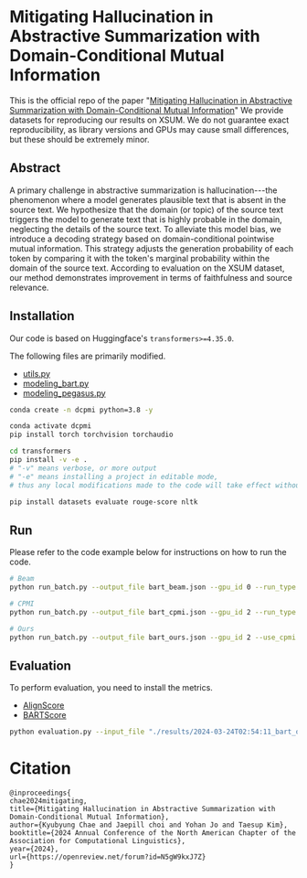 # Mitigating Hallucination in Abstractive Summarization with Domain-Conditional Mutual Information

This is the official repo of the paper "[Mitigating Hallucination in Abstractive Summarization with Domain-Conditional Mutual Information](https://openreview.net/forum?id=N5gW9kxJ7Z)" We provide datasets for reproducing our results on XSUM. We do not guarantee exact reproducibility, as library versions and GPUs may cause small differences, but these should be extremely minor.


## Abstract
A primary challenge in abstractive summarization is hallucination---the phenomenon where a model generates plausible text that is absent in the source text. We hypothesize that the domain (or topic) of the source text triggers the model to generate text that is highly probable in the domain, neglecting the details of the source text. To alleviate this model bias, we introduce a decoding strategy based on domain-conditional pointwise mutual information. This strategy adjusts the generation probability of each token by comparing it with the token's marginal probability within the domain of the source text. According to evaluation on the XSUM dataset, our method demonstrates improvement in terms of faithfulness and source relevance.


## Installation 
Our code is based on Huggingface's `transformers>=4.35.0`.

The following files are primarily modified.
* [utils.py](https://github.com/qqplot/dcpmi/blob/main/transformers/src/transformers/generation/utils.py)
* [modeling_bart.py](https://github.com/qqplot/dcpmi/blob/main/transformers/src/transformers/models/bart/modeling_bart.py)
* [modeling_pegasus.py](https://github.com/qqplot/dcpmi/blob/main/transformers/src/transformers/models/pegasus/modeling_pegasus.py)


```bash
conda create -n dcpmi python=3.8 -y

conda activate dcpmi
pip install torch torchvision torchaudio

cd transformers
pip install -v -e .
# "-v" means verbose, or more output
# "-e" means installing a project in editable mode,
# thus any local modifications made to the code will take effect without reinstallation.

pip install datasets evaluate rouge-score nltk
```



## Run
Please refer to the code example below for instructions on how to run the code.

```sh
# Beam 
python run_batch.py --output_file bart_beam.json --gpu_id 0 --run_type beam --batch_size 2

# CPMI
python run_batch.py --output_file bart_cpmi.json --gpu_id 2 --run_type cpmi --batch_size 2

# Ours
python run_batch.py --output_file bart_ours.json --gpu_id 2 --use_cpmi --run_type ours --use_language_model --domain_type "prompt_keyword" --prompt "in summary" --batch_size 2
```


## Evaluation

To perform evaluation, you need to install the metrics.
- [AlignScore](https://github.com/yuh-zha/AlignScore)
- [BARTScore](https://github.com/neulab/BARTScore)


```bash
python evaluation.py --input_file "./results/2024-03-24T02:54:11_bart_ours.json" --output_file "eval.json" --batch_size 64 --alignscore_ckpt "/path/to/checkpoint"
```


# Citation
```
@inproceedings{
chae2024mitigating,
title={Mitigating Hallucination in Abstractive Summarization with Domain-Conditional Mutual Information},
author={Kyubyung Chae and Jaepill choi and Yohan Jo and Taesup Kim},
booktitle={2024 Annual Conference of the North American Chapter of the Association for Computational Linguistics},
year={2024},
url={https://openreview.net/forum?id=N5gW9kxJ7Z}
}
```
